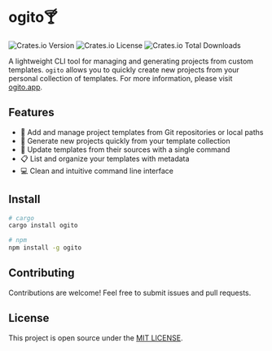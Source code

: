 # ogito🍸

![Crates.io Version](https://img.shields.io/crates/v/ogito)
![Crates.io License](https://img.shields.io/crates/l/ogito)
![Crates.io Total Downloads](https://img.shields.io/crates/d/ogito)

A lightweight CLI tool for managing and generating projects from custom templates. `ogito` allows you to quickly create new projects from your personal collection of templates. For more information, please visit [ogito.app](https://ogito.netlify.app).

## Features

- 📝 Add and manage project templates from Git repositories or local paths
- 🚀 Generate new projects quickly from your template collection
- 🔄 Update templates from their sources with a single command
- 📋 List and organize your templates with metadata
- 💻 Clean and intuitive command line interface

## Install

```bash
# cargo
cargo install ogito

# npm
npm install -g ogito
```

## Contributing

Contributions are welcome! Feel free to submit issues and pull requests.

## License

This project is open source under the [MIT LICENSE](LICENSE).
